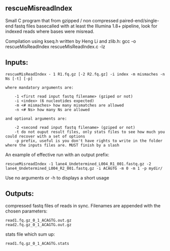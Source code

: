 rescueMisreadIndex
------------------

Small C program that from gzipped / non compressed paired-end/single-end fastq files basecalled with at least the Illumina 1.8+ pipeline, look for indexed reads where bases were misread.

Compilation using kseq.h written by Heng Li and zlib.h:
gcc -o rescueMisReadIndex rescueMisReadIndex.c -lz

Inputs:
------

	rescueMisReadIndex - 1 R1.fq.gz [-2 R2.fq.gz] -i index -m mismaches -n Ns [-t] [-p] 

	where mandatory arguments are:

	    -1 <first read input fastq filename> (gziped or not)
	    -i <index> (6 nucleotides expected)
	    -m <# mismaches> how many mismatches are allowed
	    -n <# Ns> how many Ns are allowed

	and optional arguments are:

	    -2 <second read input fastq filename> (gziped or not)
	    -t do not ouput result files, only stats files to see how much you could recover with a set of options
	    -p prefix, useful is you don't have rights to write in the folder where the inputs files are. MUST finish by a slash

An example of effective run with an output prefix:

	rescueMisreadIndex -1 lane4_Undetermined_L004_R1_001.fastq.gz -2 lane4_Undetermined_L004_R2_001.fastq.gz -i ACAGTG -m 0 -m 1 -p mydir/

Use no arguments or -h to displays a short usage

Outputs:
-------

compressed fastq files of reads in sync. Filenames are appended with the chosen parameters:

    read1.fq.gz_0_1_ACAGTG.out.gz
    read2.fq.gz_0_1_ACAGTG.out.gz

stats file which sum up:

    read1.fq.gz_0_1_ACAGTG.stats

